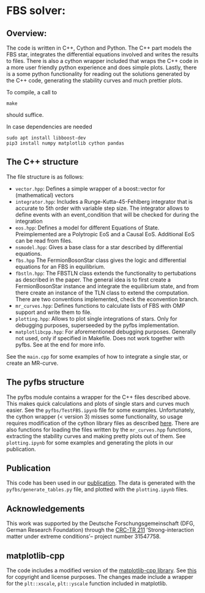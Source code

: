# FBS solver:

## Overview:

The code is written in C++, Cython and Python.
The C++ part models the FBS star, integrates the differential equations involved and writes the results to files.
There is also a cython wrapper included that wraps the C++ code in a more user friendly python experience and does simple plots.
Lastly, there is a some python functionality for reading out the solutions generated by the C++ code, generating the stability curves and much prettier plots.

To compile, a call to

    make

should suffice.

In case dependencies are needed

    sudo apt install libboost-dev
    pip3 install numpy matplotlib cython pandas

## The C++ structure

The file structure is as follows:
 - `vector.hpp`: Defines a simple wrapper of a boost::vector for (mathematical) vectors
 - `integrator.hpp`: Includes a Runge-Kutta-45-Fehlberg integrator that is accurate to 5th order with variable step size. The integrator allows to define events with an event_condition that will be checked for during the integration
 - `eos.hpp`: Defines a model for different Equations of State. Preimplemented are a Polytropic EoS and a Causal EoS. Additional EoS can be read from files.
 - `nsmodel.hpp`: Gives a base class for a star described by differential equations.
 - `fbs.hpp` The FermionBosonStar class gives the logic and differential equations for an FBS in equilibrium.
 - `fbstln.hpp`: The FBSTLN class extends the functionality to pertubations as described in the paper. The general idea is to first create a FermionBosonStar instance and integrate the equilibrium state, and from there create an instance of the TLN class to extend the computation. There are two conventions implemented, check the econvention branch.
 - `mr_curves.hpp`: Defines functions to calculate lists of FBS with OMP support and write them to file.
 - `plotting.hpp`: Allows to plot single integrations of stars. Only for debugging purposes, superseeded by the pyfbs implementation.
 - `matplotlibcpp.hpp`: For aforementioned debugging purposes. Generally not used, only if specified in Makefile. Does not work together with pyfbs. See at the end for more info.

See the `main.cpp` for some examples of how to integrate a single star, or create an MR-curve.

## The pyfbs structure

The pyfbs module contains a wrapper for the C++ files described above. This makes quick calculations and plots of single stars and curves much easier.
See the `pyfbs/TestFBS.ipynb` file for some examples.
Unfortunately, the cython wrapper (< version 3) misses some functionality, so usage requires modification of the cython library files as described [here](https://stackoverflow.com/questions/67626270/inheritance-and-stdshared-ptr-in-cython).
There are also functions for loading the files written by the `mr_curves.hpp` functions, extracting the stability curves and making pretty plots out of them.
See `plotting.ipynb` for some examples and generating the plots in our publication.

## Publication
This code has been used in our [publication](https://arxiv.org/abs/2303.04089). The data is generated with the `pyfbs/generate_tables.py` file, and plotted with the `plotting.ipynb` files.

## Acknowledgements
This work was supported by the Deutsche Forschungsgemeinschaft (DFG, German Research Foundation) through the [CRC-TR 211](https://crc-tr211.org/) ’Strong-interaction matter under extreme conditions’– project number 31547758.

## matplotlib-cpp
The code includes a modified version of the [matplotlib-cpp library](https://github.com/lava/matplotlib-cpp). See [this](https://github.com/lava/matplotlib-cpp/blob/master/LICENSE.matplotlib) for copyright and license purposes. The changes made include a wrapper for the `plt::xscale`, `plt::yscale` function included in matplotlib.

